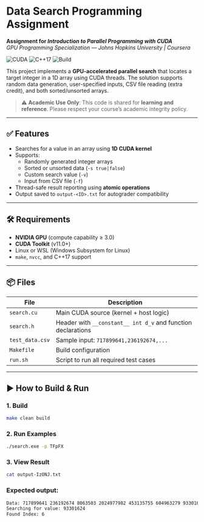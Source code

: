 # Data Search Programming Assignment  
**Assignment for _Introduction to Parallel Programming with CUDA_**  
*GPU Programming Specialization — Johns Hopkins University | Coursera*

![CUDA](https://img.shields.io/badge/CUDA-NVIDIA-%2376B900?logo=nvidia)
![C++17](https://img.shields.io/badge/C++-17-blue?logo=cplusplus)
![Build](https://img.shields.io/badge/Makefile-Supported-green)

This project implements a **GPU-accelerated parallel search** that locates a target integer in a 1D array using CUDA threads. The solution supports random data generation, user-specified inputs, CSV file reading (extra credit), and both sorted/unsorted arrays.

> ⚠️ **Academic Use Only**: This code is shared for **learning and reference**. Please respect your course’s academic integrity policy.

---

## ✅ Features

- Searches for a value in an array using **1D CUDA kernel**
- Supports:
  - Randomly generated integer arrays
  - Sorted or unsorted data (`-s true|false`)
  - Custom search value (`-v`)
  - Input from CSV file (`-f`)
- Thread-safe result reporting using **atomic operations**
- Output saved to `output-<ID>.txt` for autograder compatibility

---

## 🛠️ Requirements

- **NVIDIA GPU** (compute capability ≥ 3.0)
- **CUDA Toolkit** (v11.0+)
- Linux or WSL (Windows Subsystem for Linux)
- `make`, `nvcc`, and C++17 support

---

## 📦 Files

| File | Description |
|------|-------------|
| `search.cu` | Main CUDA source (kernel + host logic) |
| `search.h` | Header with `__constant__ int d_v` and function declarations |
| `test_data.csv` | Sample input: `717899641,236192674,...` |
| `Makefile` | Build configuration |
| `run.sh` | Script to run all required test cases |

---

## ▶️ How to Build & Run

### 1. Build
```bash
make clean build
```
### 2. Run Examples
```bash
./search.exe -p TFpFX
```
### 3. View Result
```bash
cat output-IzONJ.txt
```
### Expected output:
``` bash
Data: 717899641 236192674 8063503 2024977982 453135755 604963279 93301624 2004344247 636111415 1270883455 
Searching for value: 93301624 
Found Index: 6
